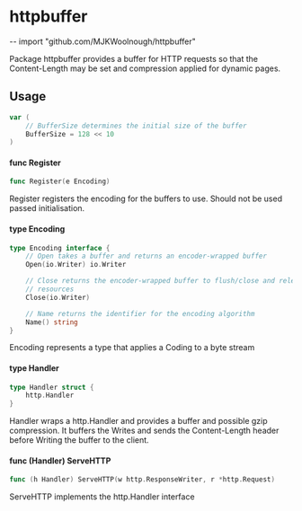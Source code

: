 # httpbuffer
--
    import "github.com/MJKWoolnough/httpbuffer"

Package httpbuffer provides a buffer for HTTP requests so that the
Content-Length may be set and compression applied for dynamic pages.

## Usage

```go
var (
	// BufferSize determines the initial size of the buffer
	BufferSize = 128 << 10
)
```

#### func  Register

```go
func Register(e Encoding)
```
Register registers the encoding for the buffers to use. Should not be used
passed initialisation.

#### type Encoding

```go
type Encoding interface {
	// Open takes a buffer and returns an encoder-wrapped buffer
	Open(io.Writer) io.Writer

	// Close returns the encoder-wrapped buffer to flush/close and release
	// resources
	Close(io.Writer)

	// Name returns the identifier for the encoding algorithm
	Name() string
}
```

Encoding represents a type that applies a Coding to a byte stream

#### type Handler

```go
type Handler struct {
	http.Handler
}
```

Handler wraps a http.Handler and provides a buffer and possible gzip
compression. It buffers the Writes and sends the Content-Length header before
Writing the buffer to the client.

#### func (Handler) ServeHTTP

```go
func (h Handler) ServeHTTP(w http.ResponseWriter, r *http.Request)
```
ServeHTTP implements the http.Handler interface
